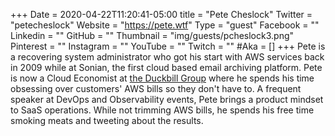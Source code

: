 +++
Date = 2020-04-22T11:20:41-05:00
title = "Pete Cheslock"
Twitter = "petecheslock"
Website = "https://pete.wtf"
Type = "guest"
Facebook = ""
Linkedin = ""
GitHub = ""
Thumbnail = "img/guests/pcheslock3.png"
Pinterest = ""
Instagram = ""
YouTube = ""
Twitch = ""
#Aka = []
+++
Pete is a recovering system administrator who got his start with AWS services back in 2009 while at Sonian, the first cloud based email archiving platform. Pete is now a Cloud Economist at [the Duckbill Group](https://www.duckbillgroup.com/) where he spends his time obsessing over customers' AWS bills so they don't have to. A frequent speaker at DevOps and Observability events, Pete brings a product mindset to SaaS operations. While not trimming AWS bills, he spends his free time smoking meats and tweeting about the results.
 

